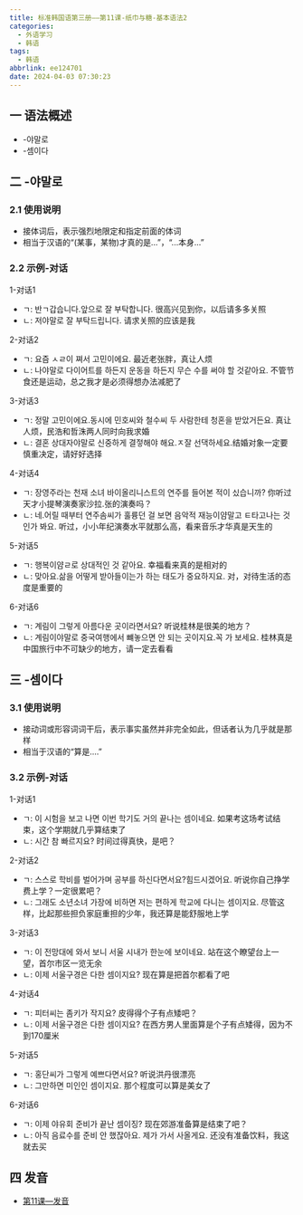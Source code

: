 ```yaml
---
title: 标准韩国语第三册——第11课-纸巾与糖-基本语法2
categories:
  - 外语学习
  - 韩语
tags:
  - 韩语
abbrlink: ee124701
date: 2024-04-03 07:30:23
---
```

## 一 语法概述

* -야말로
* -셈이다

<!--more-->

## 二 -야말로

### 2.1 使用说明

* 接体词后，表示强烈地限定和指定前面的体词
* 相当于汉语的“(某事，某物)才真的是...”，“...本身...”

### 2.2 示例-对话

1-对话1

* ㄱ: 반ㄱ갑습니다.앞으로 잘 부탁합니다. 很高兴见到你，以后请多多关照
* ㄴ:  저야말로 잘 부탁드립니다. 请求关照的应该是我

2-对话2

* ㄱ:  요즘 ㅅㄹ이 쪄서 고민이에요. 最近老张胖，真让人烦
* ㄴ:  나야말로 다이어트를 하든지 운동을 하든지 무슨 수를 써야 할 것같아요. 不管节食还是运动，总之我才是必须得想办法减肥了

3-对话3

* ㄱ:  정말 고민이에요.동시에 민호씨와 철수씨 두 사람한테 청혼을 받았거든요. 真让人烦，民浩和哲洙两人同时向我求婚
* ㄴ:  결혼 상대자야말로 신중하게 결젛해야 해요.ㅈ잘 선댁하세요.结婚对象一定要慎重决定，请好好选择

4-对话4

* ㄱ:  장영주라는 천재 소녀 바이올리니스트의 연주를 들어본 적이 싰습니까? 你听过天才小提琴演奏家沙拉.张的演奏吗？
* ㄴ:  네.어릴 때부터 연주솜씨가 훌륭던 걸 보면 음악적 재능이얌말고 ㅌ타고나는 것인가 봐요. 听过，小小年纪演奏水平就那么高，看来音乐才华真是天生的

5-对话5

* ㄱ:  행복이얌ㄹ로 상대적인 것 같아요. 幸福看来真的是相对的
* ㄴ:  맞아요.삶을 어떻게 받아들이는가 하는 태도가 중요하지요. 对，对待生活的态度是重要的

6-对话6

* ㄱ:  계림이 그렇게 아름다운 곳이라면서요? 听说桂林是很美的地方？
* ㄴ:  계림이야말로 중국여행에서 뺴놓으면 안 되는 곳이지요.꼭 가 보세요. 桂林真是中国旅行中不可缺少的地方，请一定去看看

## 三 -셈이다

### 3.1 使用说明

* 接动词或形容词词干后，表示事实虽然并非完全如此，但话者认为几乎就是那样
* 相当于汉语的“算是....”

### 3.2 示例-对话

1-对话1

* ㄱ:  이 시험을 보고 나면 이번 학기도 거의 끝나는 셈이네요. 如果考这场考试结束，这个学期就几乎算结束了
* ㄴ:  시간 참 빠르지요? 时间过得真快，是吧？

2-对话2

* ㄱ:  스스로 학비를 벌어가며 공부를 하신다면서요?힘드시겠어요. 听说你自己挣学费上学？一定很累吧？
* ㄴ:  그래도 소년소녀 가장에 비하면 저는 편하게 학교에 다니는 셈이지요. 尽管这样，比起那些担负家庭重担的少年，我还算是能舒服地上学

3-对话3

* ㄱ:  이 전망대에 와서 보니 서울 시내가 한눈에 보이네요. 站在这个瞭望台上一望，首尔市区一览无余
* ㄴ:  이제 서울구경은 다한 셈이지요? 现在算是把首尔都看了吧

4-对话4

* ㄱ:  피터씨는 좀키가 작지요? 皮得得个子有点矮吧？
* ㄴ:  이제 서울구경은 다한 셈이지요? 在西方男人里面算是个子有点矮得，因为不到170厘米

5-对话5

* ㄱ: 홍단씨가 그렇게 예쁘다면서요? 听说洪丹很漂亮
* ㄴ:  그만하면 미인인 셈이지요. 那个程度可以算是美女了

6-对话6

* ㄱ:  이제 야유회 준비가 끝난 셈이징? 现在郊游准备算是结束了吧？
* ㄴ:  아직 음료수를 준비 안 했잖아요. 제가 가서 사올게요. 还没有准备饮料，我这就去买

## 四 发音

* [第11课—发音][1]



[1]:https://biz.cli.im/Pcview?name=https%3A%2F%2Fbiz.cli.im%2Ftest%2FRY388525%3Fcoding%3DIrIVXZ%26qrurl%3Dhttp%253A%252F%252Fqr31.cn%252FIrIVXZ%26gtype%3D2&time=1